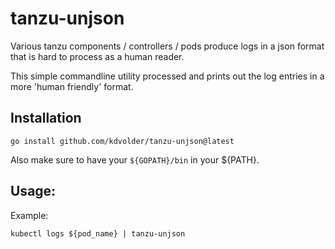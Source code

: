 tanzu-unjson
============

Various tanzu components / controllers / pods produce logs in a json format that is hard
to process as a human reader.

This simple commandline utility processed and prints out the log entries in a more
'human friendly' format.

## Installation

```
go install github.com/kdvolder/tanzu-unjson@latest
```

Also make sure to have your `${GOPATH}/bin` in your ${PATH}.

## Usage:

Example:

```
kubectl logs ${pod_name} | tanzu-unjson
```